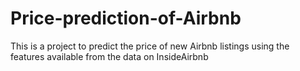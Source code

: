 # Price-prediction-of-Airbnb
This is a project to predict the price of new Airbnb listings using the features available from the data on InsideAirbnb
